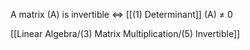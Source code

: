 A matrix (A) is invertible $\iff$  [[(1) Determinant]] (A) $\ne$ 0

[[Linear Algebra/(3) Matrix Multiplication/(5) Invertible]]
